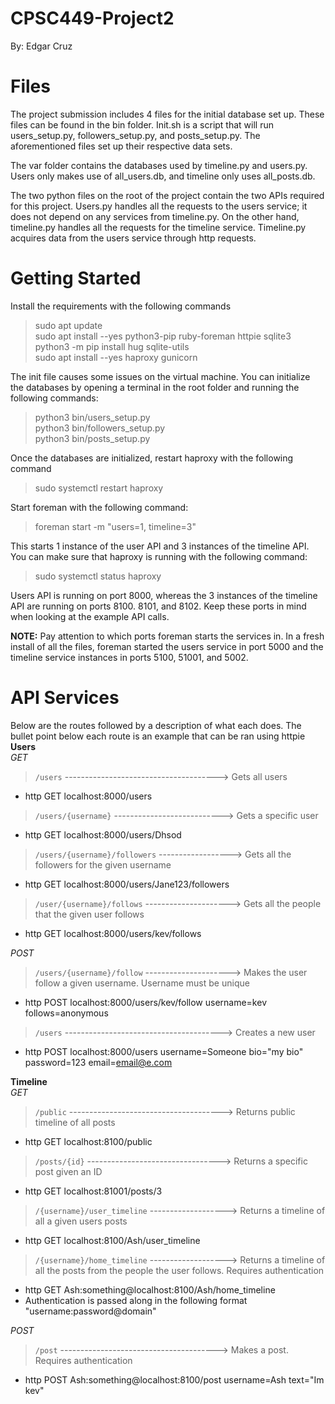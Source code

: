 # CPSC449-Project2
By: Edgar Cruz

# Files
The project submission includes 4 files for the initial database set up. These files can be found in the bin folder. Init.sh is a script that will run users_setup.py, followers_setup.py, and posts_setup.py. The aforementioned files set up their respective data sets.

The var folder contains the databases used by timeline.py and users.py. Users only makes use of all_users.db, and timeline only uses all_posts.db.

The two python files on the root of the project contain the two APIs required for this project. Users.py handles all the requests to the users service; it does not depend on any services from timeline.py. On the other hand, timeline.py handles all the requests for the timeline service. Timeline.py acquires data from the users service through http requests. 

# Getting Started
Install the requirements with the following commands
> sudo apt update  
> sudo apt install --yes python3-pip ruby-foreman httpie sqlite3  
> python3 -m pip install hug sqlite-utils  
> sudo apt install --yes haproxy gunicorn  


The init file causes some issues on the virtual machine. You can initialize the databases by opening a terminal in the root folder and running the following commands:  
> python3 bin/users_setup.py  
> python3 bin/followers_setup.py  
> python3 bin/posts_setup.py  


Once the databases are initialized, restart haproxy with the following command  
> sudo systemctl restart haproxy

Start foreman with the following command:  
> foreman start -m "users=1, timeline=3"  

This starts 1 instance of the user API and 3 instances of the timeline API. You can make sure that haproxy is running with the following command:  
> sudo systemctl status haproxy

Users API is running on port 8000, whereas the 3 instances of the timeline API are running on ports 8100. 8101, and 8102. Keep these ports in mind when looking at the example API calls.  

**NOTE:** Pay attention to which ports foreman starts the services in. In a fresh install of all the files, foreman started the users service in port 5000 and the timeline service instances in ports 5100, 51001, and 5002.  

# API Services

Below are the routes followed by a description of what each does. The bullet point below each route is an example that can be ran using httpie  
**Users**  
*GET*  

> `/users`  --------------------------------------> Gets all users  
- http GET localhost:8000/users


> `/users/{username}`  ---------------------------> Gets a specific user  
- http GET localhost:8000/users/Dhsod


> `/users/{username}/followers` ------------------> Gets all the followers for the given username  
- http GET localhost:8000/users/Jane123/followers


> `/user/{username}/follows` ---------------------> Gets all the people that the given user follows  
- http GET localhost:8000/users/kev/follows

  

*POST*  
> `/users/{username}/follow` ---------------------> Makes the user follow a given username. Username must be unique  
- http POST localhost:8000/users/kev/follow username=kev follows=anonymous


> `/users` ---------------------------------------> Creates a new user  
- http POST localhost:8000/users username=Someone bio="my bio" password=123 email=email@e.com


**Timeline**  
*GET*  
> `/public` --------------------------------------> Returns public timeline of all posts  
- http GET localhost:8100/public  


> `/posts/{id}` ---------------------------------> Returns a specific post given an ID  
- http GET localhost:81001/posts/3  


> `/{username}/user_timeline` -------------------> Returns a timeline of all a given users posts  
- http GET localhost:8100/Ash/user_timeline  


> `/{username}/home_timeline` -------------------> Returns a timeline of all the posts from the people the user follows. Requires authentication  
- http GET Ash:something@localhost:8100/Ash/home_timeline  
- Authentication is passed along in the following format "username:password@domain"  


*POST*  
> `/post` ---------------------------------------> Makes a post. Requires authentication  
- http POST Ash:something@localhost:8100/post username=Ash text="Im kev"   
